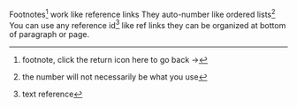 Footnotes[^1] work like reference links
They auto-number like ordered lists[^3]
You can use any
reference id[^text reference]
like ref links they can be
organized at bottom
of paragraph or page.

[^1]: footnote, click the return icon here to go back ->
[^3]: the number will not necessarily be what you use
[^text reference]: text reference